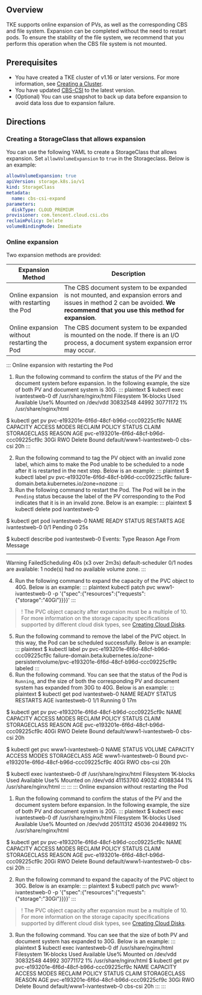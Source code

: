 ## Overview

TKE supports online expansion of PVs, as well as the corresponding CBS and file system. Expansion can be completed without the need to restart pods. To ensure the stability of the file system, we recommend that you perform this operation when the CBS file system is not mounted.


## Prerequisites

- You have created a TKE cluster of v1.16 or later versions. For more information, see [Creating a Cluster](https://intl.cloud.tencent.com/document/product/457/30637).
- You have updated [CBS-CSI](https://github.com/TencentCloud/kubernetes-csi-tencentcloud/blob/master/docs/README_CBS.md) to the latest version.
- (Optional) You can use snapshot to back up data before expansion to avoid data loss due to expansion failure.


## Directions

### Creating a StorageClass that allows expansion

You can use the following YAML to create a StorageClass that allows expansion. Set `allowVolumeExpansion` to `true` in the Storageclass. Below is an example:

```yaml
allowVolumeExpansion: true
apiVersion: storage.k8s.io/v1
kind: StorageClass
metadata:
  name: cbs-csi-expand
parameters:
  diskType: CLOUD_PREMIUM
provisioner: com.tencent.cloud.csi.cbs
reclaimPolicy: Delete
volumeBindingMode: Immediate
```


### Online expansion

Two expansion methods are provided:

| Expansion Method | Description |
| --------------------------- | ------------------------------------------------------------ |
|Online expansion with restarting the Pod | The CBS document system to be expanded is not mounted, and expansion errors and issues in method 2 can be avoided. **We recommend that you use this method for expansion**. |
|Online expansion without restarting the Pod | The CBS document system to be expanded is mounted on the node. If there is an I/O process, a document system expansion error may occur.|



<dx-tabs>
::: Online expansion with restarting the Pod

1. Run the following command to confirm the status of the PV and the document system before expansion. In the following example, the size of both PV and document system is 30G.
   <dx-codeblock>
   ::: plaintext
   $ kubectl exec ivantestweb-0 df /usr/share/nginx/html
   Filesystem     1K-blocks  Used Available Use% Mounted on
   /dev/vdd        30832548 44992  30771172   1% /usr/share/nginx/html

$ kubectl get pv pvc-e193201e-6f6d-48cf-b96d-ccc09225cf9c 
NAME                                       CAPACITY   ACCESS MODES   RECLAIM POLICY   STATUS   CLAIM                        STORAGECLASS   REASON   AGE
pvc-e193201e-6f6d-48cf-b96d-ccc09225cf9c   30Gi       RWO            Delete           Bound    default/www1-ivantestweb-0   cbs-csi                 20h
:::
</dx-codeblock>

2. Run the following command to tag the PV object with an invalid zone label, which aims to make the Pod unable to be scheduled to a node after it is restarted in the next step. Below is an example:
   <dx-codeblock>
   ::: plaintext
   $ kubectl label pv pvc-e193201e-6f6d-48cf-b96d-ccc09225cf9c failure-domain.beta.kubernetes.io/zone=nozone
   :::
   </dx-codeblock>
3. Run the following command to restart the Pod. The Pod will be in the `Pending` status because the label of the PV corresponding to the Pod indicates that it is in an invalid zone. Below is an example:
   <dx-codeblock>
   ::: plaintext
   $ kubectl delete pod ivantestweb-0

$ kubectl get pod ivantestweb-0
NAME            READY   STATUS    RESTARTS   AGE
ivantestweb-0   0/1     Pending   0          25s

$ kubectl describe pod ivantestweb-0
Events:
  Type     Reason            Age                 From               Message

----     ------            ----                ----               -------

  Warning  FailedScheduling  40s (x3 over 2m3s)  default-scheduler  0/1 nodes are available: 1 node(s) had no available volume zone.
:::
</dx-codeblock>

4. Run the following command to expand the capacity of the PVC object to 40G. Below is an example:
   <dx-codeblock>
   ::: plaintext
   kubectl patch pvc www1-ivantestweb-0 -p '{"spec":{"resources":{"requests":{"storage":"40Gi"}}}}'
   :::
   </dx-codeblock>

>! The PVC object capacity after expansion must be a multiple of 10. For more information on the storage capacity specifications supported by different cloud disk types, see [Creating Cloud Disks](https://intl.cloud.tencent.com/document/product/362/5744).

5. Run the following command to remove the label of the PVC object. In this way, the Pod can be scheduled successfully. Below is an example:
   <dx-codeblock>
   ::: plaintext
   $ kubectl label pv pvc-e193201e-6f6d-48cf-b96d-ccc09225cf9c failure-domain.beta.kubernetes.io/zone-
   persistentvolume/pvc-e193201e-6f6d-48cf-b96d-ccc09225cf9c labeled
   :::
   </dx-codeblock>
6. Run the following command. You can see that the status of the Pod is `Running`, and the size of both the corresponding PV and document system has expanded from 30G to 40G. Below is an example:
   <dx-codeblock>
   ::: plaintext
   $ kubectl get pod ivantestweb-0
   NAME            READY   STATUS    RESTARTS   AGE
   ivantestweb-0   1/1     Running   0          17m

$ kubectl get pv pvc-e193201e-6f6d-48cf-b96d-ccc09225cf9c
NAME                                       CAPACITY   ACCESS MODES   RECLAIM POLICY   STATUS   CLAIM                        STORAGECLASS   REASON   AGE
pvc-e193201e-6f6d-48cf-b96d-ccc09225cf9c   40Gi       RWO            Delete           Bound    default/www1-ivantestweb-0   cbs-csi                 20h

$ kubectl get pvc www1-ivantestweb-0
NAME                 STATUS   VOLUME                                     CAPACITY   ACCESS MODES   STORAGECLASS   AGE
www1-ivantestweb-0   Bound    pvc-e193201e-6f6d-48cf-b96d-ccc09225cf9c   40Gi       RWO            cbs-csi        20h

$ kubectl exec ivantestweb-0 df /usr/share/nginx/html
Filesystem     1K-blocks  Used Available Use% Mounted on
/dev/vdd        41153760 49032  41088344   1% /usr/share/nginx/html
:::
</dx-codeblock>
:::
::: Online expansion without restarting the Pod

1. Run the following command to confirm the status of the PV and the document system before expansion. In the following example, the size of both PV and document system is 20G.
   <dx-codeblock>
   ::: plaintext
   $ kubectl exec ivantestweb-0 df /usr/share/nginx/html
   Filesystem     1K-blocks  Used Available Use% Mounted on
   /dev/vdd        20511312 45036  20449892   1% /usr/share/nginx/html

$ kubectl get pv pvc-e193201e-6f6d-48cf-b96d-ccc09225cf9c
NAME                                       CAPACITY   ACCESS MODES   RECLAIM POLICY   STATUS   CLAIM                        STORAGECLASS   REASON   AGE
pvc-e193201e-6f6d-48cf-b96d-ccc09225cf9c   20Gi       RWO            Delete           Bound    default/www1-ivantestweb-0   cbs-csi                 20h
:::
</dx-codeblock>

2. Run the following command to expand the capacity of the PVC object to 30G. Below is an example:
   <dx-codeblock>
   ::: plaintext
   $ kubectl patch pvc www1-ivantestweb-0 -p '{"spec":{"resources":{"requests":{"storage":"30Gi"}}}}'
   :::
   </dx-codeblock>

>! The PVC object capacity after expansion must be a multiple of 10. For more information on the storage capacity specifications supported by different cloud disk types, see [Creating Cloud Disks](https://intl.cloud.tencent.com/document/product/362/5744).

3. Run the following command. You can see that the size of both PV and document system has expanded to 30G. Below is an example:
   <dx-codeblock>
   ::: plaintext
   $ kubectl exec ivantestweb-0 df /usr/share/nginx/html
   Filesystem     1K-blocks  Used Available Use% Mounted on
   /dev/vdd        30832548 44992  30771172   1% /usr/share/nginx/html
   $ kubectl get pv pvc-e193201e-6f6d-48cf-b96d-ccc09225cf9c
   NAME                                       CAPACITY   ACCESS MODES   RECLAIM POLICY   STATUS   CLAIM                        STORAGECLASS   REASON   AGE
   pvc-e193201e-6f6d-48cf-b96d-ccc09225cf9c   30Gi       RWO            Delete           Bound    default/www1-ivantestweb-0   cbs-csi                 20h
   :::
   </dx-codeblock>
   :::
   </dx-codeblock>
   </dx-tabs>





